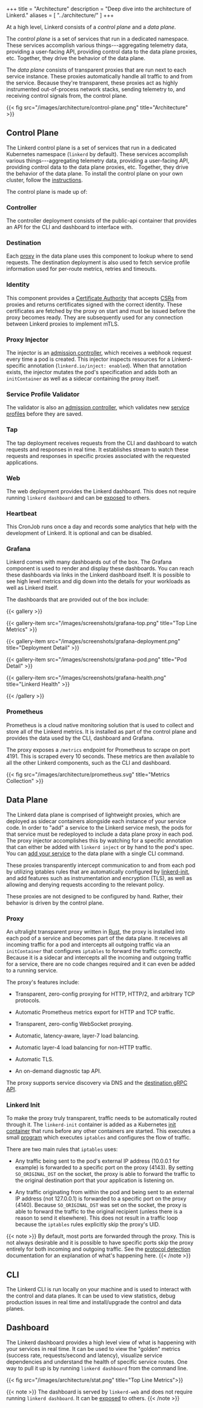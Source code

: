 +++
title = "Architecture"
description = "Deep dive into the architecture of Linkerd."
aliases = [
  "../architecture/"
]
+++

At a high level, Linkerd consists of a *control plane* and a *data plane*.

The *control plane* is a set of services that run in a dedicated
namespace. These services accomplish various things---aggregating telemetry
data, providing a user-facing API, providing control data to the data plane
proxies, etc. Together, they drive the behavior of the data plane.

The *data plane* consists of transparent proxies that are run next
to each service instance. These proxies automatically handle all traffic to and
from the service. Because they're transparent, these proxies act as highly
instrumented out-of-process network stacks, sending telemetry to, and receiving
control signals from, the control plane.

{{< fig src="/images/architecture/control-plane.png" title="Architecture" >}}

## Control Plane

The Linkerd control plane is a set of services that run in a dedicated
Kubernetes namespace (`linkerd` by default). These services accomplish various
things---aggregating telemetry data, providing a user-facing API, providing
control data to the data plane proxies, etc. Together, they drive the behavior
of the data plane. To install the control plane on your own cluster, follow the [instructions](../../tasks/install/).

The control plane is made up of:

### Controller

The controller deployment consists of the public-api container that provides an
API for the CLI and dashboard to interface with.

### Destination

Each [proxy](#proxy) in the data plane uses this component to lookup where to
send requests. The destination deployment is also used to fetch service profile
information used for per-route metrics, retries and timeouts.

### Identity

This component provides a [Certificate
Authority](https://en.wikipedia.org/wiki/Certificate_authority) that accepts
[CSRs](https://en.wikipedia.org/wiki/Certificate_signing_request) from proxies
and returns certificates signed with the correct identity. These certificates
are fetched by the proxy on start and must be issued before the proxy becomes
ready. They are subsequently used for any connection between Linkerd proxies to
implement mTLS.

### Proxy Injector

The injector is an [admission controller][admission-controller], which receives
a webhook request every time a pod is created. This injector inspects resources
for a Linkerd-specific annotation (`linkerd.io/inject: enabled`). When that
annotation exists, the injector mutates the pod's specification and adds both an
`initContainer` as well as a sidecar containing the proxy itself.

### Service Profile Validator

The validator is also an [admission controller][admission-controller], which
validates new [service profiles](../service-profiles/) before they are
saved.

### Tap

The tap deployment receives requests from the CLI and dashboard to watch
requests and responses in real time. It establishes stream to watch these
requests and responses in specific proxies associated with the requested
applications.

### Web

The web deployment provides the Linkerd dashboard. This does not require running
`linkerd dashboard` and can be [exposed](../../tasks/exposing-dashboard/) to
others.

### Heartbeat

This CronJob runs once a day and records some analytics that help with the
development of Linkerd. It is optional and can be disabled.

### Grafana

Linkerd comes with many dashboards out of the box. The Grafana component is used
to render and display these dashboards. You can reach these dashboards via links
in the Linkerd dashboard itself. It is possible to see high level metrics and dig
down into the details for your workloads as well as Linkerd itself.

The dashboards that are provided out of the box include:

{{< gallery >}}

{{< gallery-item src="/images/screenshots/grafana-top.png"
    title="Top Line Metrics" >}}

{{< gallery-item src="/images/screenshots/grafana-deployment.png"
    title="Deployment Detail" >}}

{{< gallery-item src="/images/screenshots/grafana-pod.png"
    title="Pod Detail" >}}

{{< gallery-item src="/images/screenshots/grafana-health.png"
    title="Linkerd Health" >}}

{{< /gallery >}}

### Prometheus

Prometheus is a cloud native monitoring solution that is used to collect and
store all of the Linkerd metrics. It is installed as part of the control plane
and provides the data used by the CLI, dashboard and Grafana.

The proxy exposes a `/metrics` endpoint for Prometheus to scrape on port 4191.
This is scraped every 10 seconds. These metrics are then available to all the
other Linkerd components, such as the CLI and dashboard.

{{< fig src="/images/architecture/prometheus.svg" title="Metrics Collection" >}}

[admission-controller]: https://kubernetes.io/docs/reference/access-authn-authz/admission-controllers/

## Data Plane

The Linkerd data plane is comprised of lightweight proxies, which are deployed
as sidecar containers alongside each instance of your service code. In order to
"add" a service to the Linkerd service mesh, the pods for that service must be
redeployed to include a data plane proxy in each pod. The proxy injector
accomplishes this by watching for a specific annotation that can either be added
with `linkerd inject` or by hand to the pod's spec.  You can [add your
service](../../tasks/adding-your-service/) to the data plane with a single CLI
command.

These proxies transparently intercept communication to and from each pod by
utilizing iptables rules that are automatically configured by
[linkerd-init](#linkerd-init), and add features such as instrumentation and
encryption (TLS), as well as allowing and denying requests according to the
relevant policy.

These proxies are not designed to be configured by hand. Rather, their behavior
is driven by the control plane.

### Proxy

An ultralight transparent proxy written in [Rust](https://www.rust-lang.org/),
the proxy is installed into each pod of a service and becomes part of the data
plane. It receives all incoming traffic for a pod and intercepts all outgoing
traffic via an `initContainer` that configures `iptables` to forward the
traffic correctly. Because it is a sidecar and intercepts all the incoming and
outgoing traffic for a service, there are no code changes required and it can
even be added to a running service.

The proxy's features include:

- Transparent, zero-config proxying for HTTP, HTTP/2, and arbitrary TCP
  protocols.

- Automatic Prometheus metrics export for HTTP and TCP traffic.

- Transparent, zero-config WebSocket proxying.

- Automatic, latency-aware, layer-7 load balancing.

- Automatic layer-4 load balancing for non-HTTP traffic.

- Automatic TLS.

- An on-demand diagnostic tap API.

The proxy supports service discovery via DNS and the
[destination gRPC API](https://github.com/linkerd/linkerd2-proxy-api).

### Linkerd Init

To make the proxy truly transparent, traffic needs to be automatically routed
through it. The `linkerd-init` container is added as a Kubernetes
[init container](https://kubernetes.io/docs/concepts/workloads/pods/init-containers/)
that runs before any other containers are started. This executes a small
[program](https://github.com/linkerd/linkerd2-proxy-init) which executes
`iptables` and configures the flow of traffic.

There are two main rules that `iptables` uses:

- Any traffic being sent to the pod's external IP address (10.0.0.1 for example)
  is forwarded to a specific port on the proxy (4143). By setting
  `SO_ORIGINAL_DST` on the socket, the proxy is able to forward the traffic to the
  original destination port that your application is listening on.

- Any traffic originating from within the pod and being sent to an external IP
  address (not 127.0.0.1) is forwarded to a specific port on the proxy (4140).
  Because `SO_ORIGINAL_DST` was set on the socket, the proxy is able to forward
  the traffic to the original recipient (unless there is a reason to send it
  elsewhere). This does not result in a traffic loop because the `iptables`
  rules explicitly skip the proxy's UID.

{{< note >}}
By default, most ports are forwarded through the proxy. This is not always
desirable and it is possible to have specific ports skip the proxy entirely for
both incoming and outgoing traffic. See the [protocol
detection](../../features/protocol-detection/) documentation for an explanation of
what's happening here.
{{< /note >}}

## CLI

The Linkerd CLI is run locally on your machine and is used to interact with the
control and data planes. It can be used to view statistics, debug production
issues in real time and install/upgrade the control and data planes.

## Dashboard

The Linkerd dashboard provides a high level view of what is happening with your
services in real time. It can be used to view the "golden" metrics (success
rate, requests/second and latency), visualize service dependencies and
understand the health of specific service routes. One way to pull it up is by
running `linkerd dashboard` from the command line.

{{< fig src="/images/architecture/stat.png" title="Top Line Metrics">}}

{{< note >}}
The dashboard is served by `linkerd-web` and does not require running `linkerd
dashboard`. It can be [exposed](../../tasks/exposing-dashboard/) to others.
{{< /note >}}
